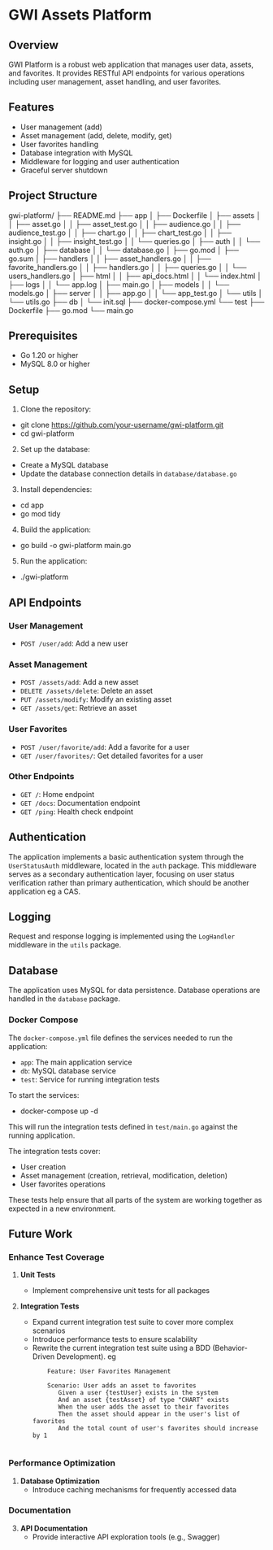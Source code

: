 # GWI Assets Platform

## Overview

GWI Platform is a robust web application that manages user data, assets, and favorites.
It provides RESTful API endpoints for various operations including user management, asset handling, and user favorites.

## Features

- User management (add)
- Asset management (add, delete, modify, get)
- User favorites handling
- Database integration with MySQL
- Middleware for logging and user authentication
- Graceful server shutdown

## Project Structure

gwi-platform/
├── README.md
├── app
│   ├── Dockerfile
│   ├── assets
│   │   ├── asset.go
│   │   ├── asset_test.go
│   │   ├── audience.go
│   │   ├── audience_test.go
│   │   ├── chart.go
│   │   ├── chart_test.go
│   │   ├── insight.go
│   │   ├── insight_test.go
│   │   └── queries.go
│   ├── auth
│   │   └── auth.go
│   ├── database
│   │   └── database.go
│   ├── go.mod
│   ├── go.sum
│   ├── handlers
│   │   ├── asset_handlers.go
│   │   ├── favorite_handlers.go
│   │   ├── handlers.go
│   │   ├── queries.go
│   │   └── users_handlers.go
│   ├── html
│   │   ├── api_docs.html
│   │   └── index.html
│   ├── logs
│   │   └── app.log
│   ├── main.go
│   ├── models
│   │   └── models.go
│   ├── server
│   │   ├── app.go
│   │   └── app_test.go
│   └── utils
│       └── utils.go
├── db
│   └── init.sql
├── docker-compose.yml
└── test
├── Dockerfile
├── go.mod
└── main.go


## Prerequisites

- Go 1.20 or higher
- MySQL 8.0 or higher

## Setup

1. Clone the repository:
- git clone https://github.com/your-username/gwi-platform.git
- cd gwi-platform

2. Set up the database:
- Create a MySQL database
- Update the database connection details in `database/database.go`

3. Install dependencies:
- cd app
- go mod tidy

4. Build the application:
- go build -o gwi-platform main.go

5. Run the application:
- ./gwi-platform

## API Endpoints

### User Management

- `POST /user/add`: Add a new user

### Asset Management

- `POST /assets/add`: Add a new asset
- `DELETE /assets/delete`: Delete an asset
- `PUT /assets/modify`: Modify an existing asset
- `GET /assets/get`: Retrieve an asset

### User Favorites

- `POST /user/favorite/add`: Add a favorite for a user
- `GET /user/favorites/`: Get detailed favorites for a user

### Other Endpoints

- `GET /`: Home endpoint
- `GET /docs`: Documentation endpoint
- `GET /ping`: Health check endpoint

## Authentication

The application implements a basic authentication system through the `UserStatusAuth` middleware,
located in the `auth` package. This middleware serves as a secondary authentication layer,
focusing on user status verification rather than primary authentication,
which should be another application eg a CAS.

## Logging

Request and response logging is implemented using the `LogHandler` middleware in the `utils` package.

## Database

The application uses MySQL for data persistence. Database operations are handled in the `database` package.

### Docker Compose

The `docker-compose.yml` file defines the services needed to run the application:

- `app`: The main application service
- `db`: MySQL database service
- `test`: Service for running integration tests

To start the services:
- docker-compose up -d

This will run the integration tests defined in `test/main.go` against the running application.

The integration tests cover:
- User creation
- Asset management (creation, retrieval, modification, deletion)
- User favorites operations

These tests help ensure that all parts of the system are working together as expected in a new environment.


## Future Work

### Enhance Test Coverage
1. **Unit Tests**
   - Implement comprehensive unit tests for all packages

2. **Integration Tests**
   - Expand current integration test suite to cover more complex scenarios
   - Introduce performance tests to ensure scalability
   - Rewrite the current integration test suite using a BDD (Behavior-Driven Development).
     eg
     ```gherkin
         Feature: User Favorites Management

         Scenario: User adds an asset to favorites
            Given a user {testUser} exists in the system
            And an asset {testAsset} of type "CHART" exists
            When the user adds the asset to their favorites
            Then the asset should appear in the user's list of favorites
            And the total count of user's favorites should increase by 1


### Performance Optimization
1. **Database Optimization**
   - Introduce caching mechanisms for frequently accessed data

### Documentation
3. **API Documentation**
   - Provide interactive API exploration tools (e.g., Swagger)

